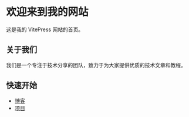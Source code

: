 # 欢迎来到我的网站

这是我的 VitePress 网站的首页。

## 关于我们
我们是一个专注于技术分享的团队，致力于为大家提供优质的技术文章和教程。

## 快速开始
- [博客](/blog/post-1)
- [项目](/projects/post-3)
